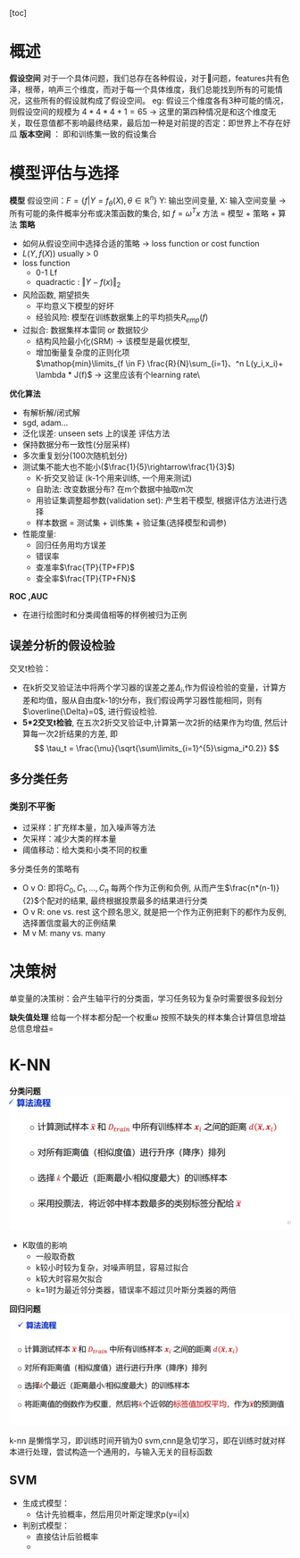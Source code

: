 [toc]

# 概述

**假设空间**
对于一个具体问题，我们总存在各种假设，对于🍉问题，features共有色泽，根蒂，响声三个维度，而对于每一个具体维度，我们总能找到所有的可能情况，这些所有的假设就构成了假设空间。
eg: 假设三个维度各有3种可能的情况，则假设空间的规模为
	$4*4*4+1=65$ $\rightarrow$ 这里的第四种情况是和这个维度无关，取任意值都不影响最终结果，最后加一种是对前提的否定：即世界上不存在好瓜
**版本空间** ： 即和训练集一致的假设集合

# 模型评估与选择
**模型**
假设空间：$F =\{f|Y=f_\theta(X),\theta \in  \mathbb{R}^n\}$ Y: 输出空间变量, X: 输入空间变量 $\rightarrow$ 所有可能的条件概率分布或决策函数的集合, 如 $f = \omega^Tx$
方法 = 模型 + 策略 + 算法
**策略**
- 如何从假设空间中选择合适的策略 $\rightarrow$ loss function or cost function
- $L(Y,f(X))$ usually > 0 
- loss function
	- 0-1 Lf  
	- quadractic : $\Vert Y-f(x)\Vert_2$
- 风险函数, 期望损失
	- 平均意义下模型的好坏
	- 经验风险: 模型在训练数据集上的平均损失$R_{emp}(f)$
- 过拟合: 数据集样本雷同 or 数据较少
	- 结构风险最小化(SRM) $\rightarrow$ 该模型是最优模型, 
	- 增加衡量复杂度的正则化项 	
		$\mathop{min}\limits_{f \in F} \frac{R}{N}\sum_{i=1}、^n L(y_i,x_i)+ \lambda * J(f)$			$\rightarrow$ 这里应该有个learning rate\
		
**优化算法**
- 有解析解/闭式解
- sgd, adam...
- 泛化误差: unseen sets 上的误差
评估方法
- 保持数据分布一致性(分层采样)
- 多次重复划分(100次随机划分)
- 测试集不能大也不能小($\frac{1}{5}\rightarrow\frac{1}{3}$)
	- K-折交叉验证 (k-1个用来训练, 一个用来测试)
	- 自助法: 改变数据分布?  在m个数据中抽取m次
	- 用验证集调整超参数(validation set): 产生若干模型, 根据评估方法进行选择
	- 样本数据 = 测试集 + 训练集 + 验证集(选择模型和调参)
- 性能度量:
	- 回归任务用均方误差
	- 错误率
	- 查准率$\frac{TP}{TP+FP}$
	- 查全率$\frac{TP}{TP+FN}$


**ROC ,AUC**
- 在进行绘图时和分类阈值相等的样例被归为正例
## **误差分析的假设检验**
交叉t检验：
- 在k折交叉验证法中将两个学习器的误差之差$\Delta_i$,作为假设检验的变量，计算方差和均值，服从自由度k-1的t分布，我们假设两学习器性能相同，则有$\overline{\Delta}=0$, 进行假设检验. 
- **5*2交叉t检验**, 在五次2折交叉验证中,计算第一次2折的结果作为均值, 然后计算每一次2折结果的方差, 即
$$
\tau_t = \frac{\mu}{\sqrt{\sum\limits_{i=1}^{5}\sigma_i*0.2}}
$$

## 多分类任务

### 类别不平衡
- 过采样：扩充样本量，加入噪声等方法
- 欠采样：减少大类的样本量
- 阈值移动：给大类和小类不同的权重

多分类任务的策略有
- O v O: 即将$C_0,C_1,...,C_n$ 每两个作为正例和负例, 从而产生$\frac{n*(n-1)}{2}$个配对的结果, 最终根据投票最多的结果进行分类
- O v R: one vs. rest 这个顾名思义, 就是把一个作为正例把剩下的都作为反例, 选择置信度最大的正例结果
- M v M: many vs. many  

# 决策树
单变量的决策树：会产生轴平行的分类面，学习任务较为复杂时需要很多段划分

**缺失值处理**
给每一个样本都分配一个权重$\omega$
按照不缺失的样本集合计算信息增益
总信息增益=

# K-NN
**分类问题**
![输入图片说明](/imgs/2024-03-26/ic7q0Crg84W8RlQB.png)
- K取值的影响
	- 一般取奇数
	- k较小时较为复杂，对噪声明显，容易过拟合
	- k较大时容易欠拟合
	- k=1时为最近邻分类器，错误率不超过贝叶斯分类器的两倍


**回归问题**
![输入图片说明](/imgs/2024-03-26/W7jOCds9w5FYCqKS.png)


k-nn 是懒惰学习，即训练时间开销为0
svm,cnn是急切学习，即在训练时就对样本进行处理，尝试构造一个通用的，与输入无关的目标函数

## SVM
- 生成式模型：
	- 估计先验概率，然后用贝叶斯定理求p(y=i|x)
- 判别式模型：
	- 直接估计后验概率
	- 
<!--stackedit_data:
eyJoaXN0b3J5IjpbLTc0MjM1NzkwMSw1NTA4ODYwMTUsNDcxMz
MzNjc1LDEyMDAyNDI3MDAsMjg4ODMzMDYyLDkxODc3NTY0Mywt
NDE1MjE1MDQ5LC0xMDA2MjAxNTczLDQ1MjE5NjE0NiwzOTkxMD
c2OTZdfQ==
-->
